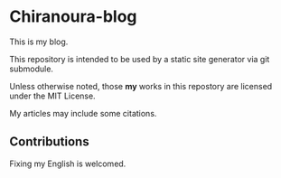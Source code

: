 Chiranoura-blog
======================

This is my blog.

This repository is intended to be used by a static site generator via git submodule.

Unless otherwise noted, those **my** works in this repostory are licensed under the MIT License.

My articles may include some citations.

## Contributions

Fixing my English is welcomed.
